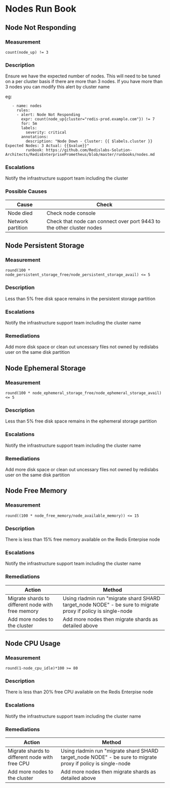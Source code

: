 # Nodes Run Book

## Node Not Responding

### Measurement

```
count(node_up) != 3
```

### Description

Ensure we have the expected number of nodes.  This will need to be tuned on a per cluster basis if there are more than 3 nodes.
If you have more than 3 nodes you can modify this alert by cluster name

eg:
```
   - name: nodes
     rules:
     - alert: Node Not Responding
       expr: count(node_up{cluster="redis-prod.example.com"}) != 7
       for: 5m
       labels:
         severity: critical
       annotations:
         description: "Node Down - Cluster: {{ $labels.cluster }} Expected Nodes: 3 Actual: {{$value}}"
         runbook: https://github.com/Redislabs-Solution-Architects/RedisEnterprisePrometheus/blob/master/runbooks/nodes.md
```


### Escalations

Notify the infrastructure support team including the cluster

### Possible Causes

Cause | Check 
--- | ---
Node died | Check node console
Network partition | Check that node can connect over port 9443 to the other cluster nodes


## Node Persistent Storage

### Measurement

```
round(100 * node_persistent_storage_free/node_persistent_storage_avail) <= 5
```

### Description

Less than 5% free disk space remains in the persistent storage partition

### Escalations

Notify the infrastructure support team including the cluster name

### Remediations

Add more disk space or clean out uncessary files not owned by redislabs user on the same disk partition

## Node Ephemeral Storage

### Measurement

```
round(100 * node_ephemeral_storage_free/node_ephemeral_storage_avail) <= 5
```

### Description

Less than 5% free disk space remains in the ephemeral storage partition

### Escalations

Notify the infrastructure support team including the cluster name

### Remediations

Add more disk space or clean out uncessary files not owned by redislabs user on the same disk partition

## Node Free Memory

### Measurement

```
round((100 * node_free_memory/node_available_memory)) <= 15
```

### Description

There is less than 15% free memory available on the Redis Enterpise node

### Escalations

Notify the infrastructure support team including the cluster name

### Remediations

Action | Method 
--- | ---
Migrate shards to different node with free memory | Using rladmin run "migrate shard SHARD target_node NODE" - be sure to migrate proxy if policy is single-node
Add more nodes to the cluster | Add more nodes then migrate shards as detailed above


## Node CPU Usage

### Measurement

```
round(1-node_cpu_idle)*100 >= 80
```

### Description

There is less than 20% free CPU available on the Redis Enterpise node

### Escalations

Notify the infrastructure support team including the cluster name

### Remediations

Action | Method 
--- | ---
Migrate shards to different node with free CPU | Using rladmin run "migrate shard SHARD target_node NODE" - be sure to migrate proxy if policy is single-node
Add more nodes to the cluster | Add more nodes then migrate shards as detailed above
